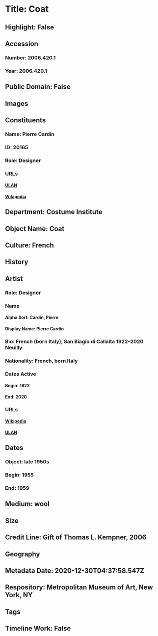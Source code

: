 # Title: Coat
## Highlight: False
## Accession
### Number: 2006.420.1
### Year: 2006.420.1
## Public Domain: False
## Images
## Constituents
### Name: Pierre Cardin
### ID: 20165
### Role: Designer
### URLs
#### [ULAN](http://vocab.getty.edu/page/ulan/500101312)
#### [Wikipedia](https://www.wikidata.org/wiki/Q299211)
## Department: Costume Institute
## Object Name: Coat
## Culture: French
## History
## Artist
### Role: Designer
### Name
#### Alpha Sort: Cardin, Pierre
#### Display Name: Pierre Cardin
### Bio: French (born Italy), San Biagio di Callalta 1922–2020 Neuilly
### Nationality: French, born Italy
### Dates Active
#### Begin: 1922
#### End: 2020
### URLs
#### [Wikipedia](https://www.wikidata.org/wiki/Q299211)
#### [ULAN](http://vocab.getty.edu/page/ulan/500101312)
## Dates
### Object: late 1950s
### Begin: 1955
### End: 1959
## Medium: wool
## Size
## Credit Line: Gift of Thomas L. Kempner, 2006
## Geography
## Metadata Date: 2020-12-30T04:37:58.547Z
## Respository: Metropolitan Museum of Art, New York, NY
## Tags
## Timeline Work: False